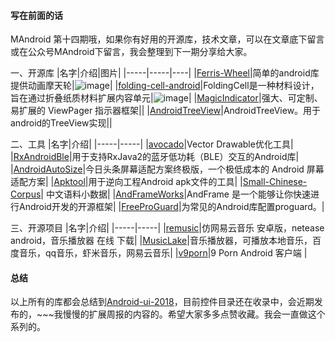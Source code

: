#### 写在前面的话

MAndroid 第十四期哦，如果你有好用的开源库，技术文章，可以在文章底下留言或在公众号MAndroid下留言，我会整理到下一期分享给大家。

一、开源库
|名字|介绍|图片|
|-----|-----|----|
|[Ferris-Wheel](https://github.com/iglaweb/Ferris-Wheel)|简单的android库提供动画摩天轮|![image](http://upload-images.jianshu.io/upload_images/3749707-f2818e7025ef1540.gif?imageMogr2/auto-orient/strip)|
|[folding-cell-android](https://github.com/Ramotion/folding-cell-android)|FoldingCell是一种材料设计，旨在通过折叠纸质材料扩展内容单元|![image](http://upload-images.jianshu.io/upload_images/3749707-5cab03235b98e1c3.gif?imageMogr2/auto-orient/strip)|
|[MagicIndicator](https://github.com/hackware1993/MagicIndicator)|强大、可定制、易扩展的 ViewPager 指示器框架||
|[AndroidTreeView](https://github.com/bmelnychuk/AndroidTreeView)|AndroidTreeView。用于android的TreeView实现||



二、工具
|名字|介绍|
|-----|-----|
|[avocado](https://github.com/alexjlockwood/avocado)|Vector Drawable优化工具|
|[RxAndroidBle](https://github.com/Polidea/RxAndroidBle)|用于支持RxJava2的蓝牙低功耗（BLE）交互的Android库|
|[AndroidAutoSize](https://github.com/JessYanCoding/AndroidAutoSize)|今日头条屏幕适配方案终极版，一个极低成本的 Android 屏幕适配方案|
|[Apktool](https://github.com/iBotPeaches/Apktool)|用于逆向工程Android apk文件的工具|
|[Small-Chinese-Corpus](https://github.com/crownpku/Small-Chinese-Corpus)| 中文语料小数据|
|[AndFrameWorks](https://github.com/scwang90/AndFrameWorks)|AndFrame 是一个能够让你快速进行Android开发的开源框架|
|[FreeProGuard](https://github.com/Blankj/FreeProGuard)|为常见的Android库配置proguard。|


三、开源项目
|名字|介绍|
|-----|-----|
|[remusic](https://github.com/aa112901/remusic)|仿网易云音乐 安卓版，netease android，音乐播放器 在线 下载|
|[MusicLake](https://github.com/caiyonglong/MusicLake)|音乐播放器，可播放本地音乐，百度音乐，qq音乐，虾米音乐，网易云音乐|
|[v9porn](https://github.com/techGay/v9porn)|9 Porn Android 客户端  |

#### 总结
以上所有的库都会总结到[Android-ui-2018](https://github.com/lvm0306/Android-ui-2018)，目前控件目录还在收录中，会近期发布的，~~~我慢慢的扩展周报的内容的。希望大家多多点赞收藏。我会一直做这个系列的。